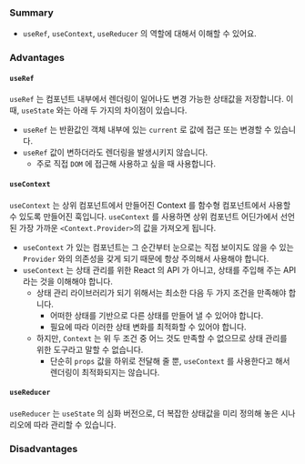 ### Summary
- `useRef`, `useContext`, `useReducer` 의 역할에 대해서 이해할 수 있어요.

### Advantages
#### `useRef`
`useRef` 는 컴포넌트 내부에서 렌더링이 일어나도 변경 가능한 상태값을 저장합니다. 이때, `useState` 와는 아래 두 가지의 차이점이 있습니다.
- `useRef` 는 반환값인 객체 내부에 있는 `current` 로 값에 접근 또는 변경할 수 있습니다. 
- `useRef` 값이 변하더라도 렌더링을 발생시키지 않습니다.
  - 주로 직접 `DOM` 에 접근해 사용하고 싶을 때 사용합니다.

#### `useContext`
`useContext` 는 상위 컴포넌트에서 만들어진 Context 를 함수형 컴포넌트에서 사용할 수 있도록 만들어진 훅입니다.
`useContext` 를 사용하면 상위 컴포넌트 어딘가에서 선언된 가장 가까운 `<Context.Provider>`의 값을 가져오게 됩니다.

- `useContext` 가 있는 컴포넌트는 그 순간부터 눈으로는 직접 보이지도 않을 수 있는 `Provider` 와의 의존성을 갖게 되기 때문에 항상 주의해서 사용해야 합니다.
- `useContext` 는 상태 관리를 위한 React 의 API 가 아니고, 상태를 주입해 주는 API 라는 것을 이해해야 합니다.
  - 상태 관리 라이브러리가 되기 위해서는 최소한 다음 두 가지 조건을 만족해야 합니다.
    - 어떠한 상태를 기반으로 다른 상태를 만들어 낼 수 있어야 합니다.
    - 필요에 따라 이러한 상태 변화를 최적화할 수 있어야 합니다.
  - 하지만, `Context` 는 위 두 조건 중 어느 것도 만족할 수 없으므로 상태 관리를 위한 도구라고 말할 수 없습니다.
    - 단순히 `props` 값을 하위로 전달해 줄 뿐, `useContext` 를 사용한다고 해서 렌더링이 최적화되지는 않습니다.

#### `useReducer`
`useReducer` 는 `useState` 의 심화 버전으로, 더 복잡한 상태값을 미리 정의해 놓은 시나리오에 따라 관리할 수 있습니다.

### Disadvantages
